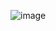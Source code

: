 ![image](https://github.com/seyhansk/oyuncakdukkani/assets/116654079/99f06a68-ffe1-4f6e-b94f-4db2dd3541ae)
